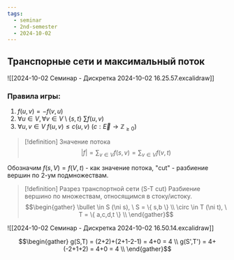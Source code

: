 ```yaml
---
tags:
  - seminar
  - 2nd-semester
  - 2024-10-02
---
```

## Транспорные сети и максимальный поток

![[2024-10-02 Семинар - Дискретка 2024-10-02 16.25.57.excalidraw]]

### Правила игры:

1. $f(u,v) = -f(v,u)$
2. $\forall u\in V, \forall v \in V\setminus \{ s, t \} \ \sum f(u,v)$
3. $\forall u,v \in V \ f(u,v) \leq c(u,v)$ ($c: \vec{E} \to \mathbb{Z}_{\geq 0}$)

> [!definition] Значение потока
> $$|f| = \sum_{v \in V} f(s, v) = \sum_{v \in V} f(v, t)$$

Обозначим $f(s, V) = f(V, t)$ - как значение потока, "cut" - разбиение вершин по 2-ум подмножествам.

> [!definition] Разрез транспортной сети (S-T cut)
> Разбиение вершино по множествам, относящимся в стоку/истоку.
> $$\begin{gather}
\bullet \in S (\ni s), \ S = \{ s,b \} \\
\circ \in T (\ni t), \ T = \{ a,c,d,t \} \\
\end{gather}$$

![[2024-10-02 Семинар - Дискретка 2024-10-02 16.50.14.excalidraw]]

$$\begin{gather}
g(S,T) = (2+2)+(2+1-2-1) = 4+0 = 4 \\
g(S',T') = 4+(-2+1+2) = 4+0 = 4 \\
\end{gather}$$